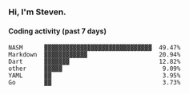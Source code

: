 ### Hi, I'm Steven.

#### Coding activity (past 7 days)
```
NASM      ▓▓▓▓▓▓▓▓▓▓▓▓▓▓▓▓▓▓▓▓▓▓▓▓▓▓▓▓▓▓  49.47%
Markdown  ▓▓▓▓▓▓▓▓▓▓▓▓                    20.94%
Dart      ▓▓▓▓▓▓▓                         12.82%
other     ▓▓▓▓▓                            9.09%
YAML      ▓▓                               3.95%
Go        ▓▓                               3.73%
```
